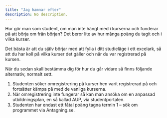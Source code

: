 ```yaml
---
title: "Jag hamnar efter"
description: No description.
---
```


Hur gör man som student, om man inte hängt med i kurserna och funderar på att börja om från början? Det beror lite av hur många poäng du tagit och i vilka kurser.

Det bästa är att du själv börjar med att fylla i ditt studieläge i ett excelark, så att du har koll på vilka kurser det gäller och när du var registrerad på kursen.

När du sedan skall bestämma dig för hur du går vidare så finns följande alternativ, normalt sett.

1. Studenten söker omregistrering på kurser hen varit registrerad på och fortsätter kämpa på med de vanliga kurserna.
1. När omregistrering inte fungerar så kan man ansöka om en anpassad utbildningsplan, en så kallad AUP, via studentportalen.
1. Studenten har endast ett fåtal poäng tagna termin 1 – sök om programmet via Antagning.se.
